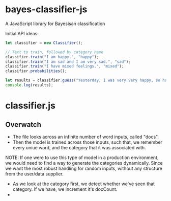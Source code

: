 # bayes-classifier-js

A JavaScript library for Bayesisan classification

Initial API ideas:

```javascript
let classifier = new Classifier();

// Text to train, followed by category name
classifier.train("I am happy.", "happy");
classifier.train("I am sad and I am very sad.", "sad");
classifier.train("I have mixed feelings.", "mixed");
classifier.probabilities();

let results = classifier.guess("Yesterday, I was very very happy, so happy.");
console.log(results);
```


# classifier.js

## Overwatch
- The file looks across an infinite number of word inputs, called "docs".
- Then the model is trained across those inputs, such that, we remember every uniue word, and the category that it was associated with.

NOTE: If one were to use this type of model in a production environment, we would need to find a way to generate the categories dynamically. Since we want the most robust handling for random inputs, without any structure from the user/data supplier.

- As we look at the category first, we detect whether we've seen that category. If we have, we increment it's docCount.
-

